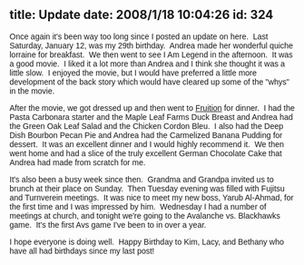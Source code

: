 title: Update
date: 2008/1/18 10:04:26
id: 324
---
<font face="Arial">Once again it's been way too long since I posted an update on here.  Last Saturday, January 12, was my 29th birthday.  Andrea made her wonderful quiche lorraine for breakfast.  We then went to see I Am Legend in the afternoon.  It was a good movie.  I liked it a lot more than Andrea and I think she thought it was a little slow.  I enjoyed the movie, but I would have preferred a little more development of the back story which would have cleared up some of the "whys" in the movie. </font>

<font face="Arial">After the movie, we got dressed up and then went to [Fruition](http://www.fruitionrestaurant.com/) for dinner.  I had the Pasta Carbonara starter and the Maple Leaf Farms Duck Breast and Andrea had the Green Oak Leaf Salad and the Chicken Cordon Bleu.  I also had the Deep Dish Bourbon Pecan Pie and Andrea had the Carmelized Banana Pudding for dessert.  It was an excellent dinner and I would highly recommend it.  We then went home and had a slice of the truly excellent German Chocolate Cake that Andrea had made from scratch for me.</font>

<font face="Arial">It's also been a busy week since then.  Grandma and Grandpa invited us to brunch at their place on Sunday.  Then Tuesday evening was filled with Fujitsu and Turnverein meetings.  It was nice to meet my new boss, Yarub Al-Ahmad, for the first time and I was impressed by him.  Wednesday I had a number of meetings at church, and tonight we're going to the Avalanche vs. Blackhawks game.  It's the first Avs game I've been to in over a year.</font>

<font face="Arial">I hope everyone is doing well.  Happy Birthday to Kim, Lacy, and Bethany who have all had birthdays since my last post!</font>